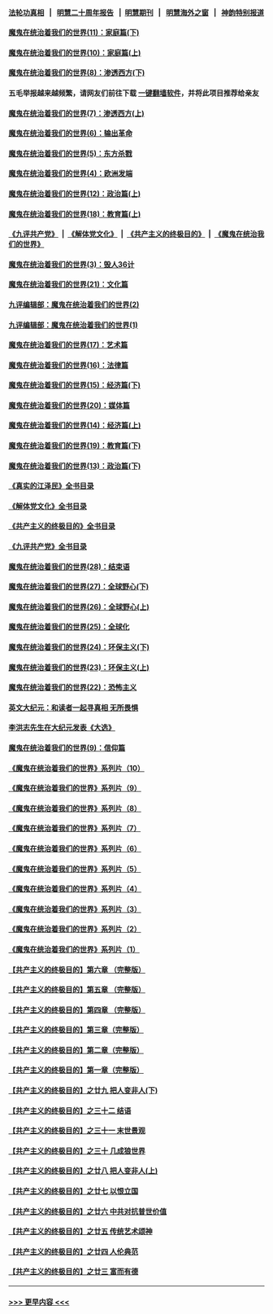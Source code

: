 #### [法轮功真相](https://github.com/gfw-breaker/truth/blob/master/README.md?t=0) &nbsp;&nbsp;|&nbsp;&nbsp; [明慧二十周年报告](https://github.com/gfw-breaker/mh-reports/blob/master/README.md?t=0) &nbsp;&nbsp;|&nbsp;&nbsp;[明慧期刊](https://github.com/gfw-breaker/mh-qikan) &nbsp;&nbsp;|&nbsp;&nbsp; [明慧海外之窗](https://github.com/gfw-breaker/mh-news/blob/master/README.md?t=0) &nbsp;&nbsp;|&nbsp;&nbsp; [神韵特别报道](https://github.com/gfw-breaker/mh-news/blob/master/shenyun.md?t=0)
#### [魔鬼在统治着我们的世界(11)：家庭篇(下)](../pages/nsc422/n10440961.md?t=12300643) 
#### [魔鬼在统治着我们的世界(10)：家庭篇(上)](../pages/nsc422/n10435448.md?t=12300643) 
#### [魔鬼在统治着我们的世界(8)：渗透西方(下)](../pages/nsc422/n10429603.md?t=12300643) 
#### 五毛举报越来越频繁，请网友们前往下载 [一键翻墙软件](https://github.com/gfw-breaker/ssr-accounts)，并将此项目推荐给亲友
#### [魔鬼在统治着我们的世界(7)：渗透西方(上)](../pages/nsc422/n10426013.md?t=12300643) 
#### [魔鬼在统治着我们的世界(6)：输出革命](../pages/nsc422/n10421536.md?t=12300643) 
#### [魔鬼在统治着我们的世界(5)：东方杀戮](../pages/nsc422/n10417707.md?t=12300643) 
#### [魔鬼在统治着我们的世界(4)：欧洲发端](../pages/nsc422/n10414890.md?t=12300643) 
#### [魔鬼在统治着我们的世界(12)：政治篇(上)](../pages/nsc422/n10444576.md?t=12300643) 
#### [魔鬼在统治着我们的世界(18)：教育篇(上)](../pages/nsc422/n10526970.md?t=12300643) 
#### [《九评共产党》](https://github.com/begood0513/9ping.md/blob/master/README.md) &nbsp;|&nbsp; [《解体党文化》](../../../../jtdwh.md/blob/master/README.md)  &nbsp;|&nbsp; [《共产主义的终极目的》](../../../../gczydzjmd.md/blob/master/README.md) &nbsp;|&nbsp; [《魔鬼在统治我们的世界》](../../../../mgztzwmdsj.md/blob/master/README.md) 
#### [魔鬼在统治着我们的世界(3)：毁人36计](../pages/nsc422/n10411583.md?t=12300643) 
#### [魔鬼在统治着我们的世界(21)：文化篇](../pages/nsc422/n10597706.md?t=12300643) 
#### [九评编辑部：魔鬼在统治着我们的世界(2)](../pages/nsc422/n10410036.md?t=12300643) 
#### [九评编辑部：魔鬼在统治着我们的世界(1)](../pages/nsc422/n10406825.md?t=12300643) 
#### [魔鬼在统治着我们的世界(17)：艺术篇](../pages/nsc422/n10499093.md?t=12300643) 
#### [魔鬼在统治着我们的世界(16)：法律篇](../pages/nsc422/n10485969.md?t=12300643) 
#### [魔鬼在统治着我们的世界(15)：经济篇(下)](../pages/nsc422/n10469975.md?t=12300643) 
#### [魔鬼在统治着我们的世界(20)：媒体篇](../pages/nsc422/n10586579.md?t=12300643) 
#### [魔鬼在统治着我们的世界(14)：经济篇(上)](../pages/nsc422/n10457370.md?t=12300643) 
#### [魔鬼在统治着我们的世界(19)：教育篇(下)](../pages/nsc422/n10564808.md?t=12300643) 
#### [魔鬼在统治着我们的世界(13)：政治篇(下)](../pages/nsc422/n10448270.md?t=12300643) 
#### [《真实的江泽民》全书目录](../pages/nsc422/n13721399.md?t=12300643) 
#### [《解体党文化》全书目录](../pages/nsc422/n13721157.md?t=12300643) 
#### [《共产主义的终极目的》全书目录](../pages/nsc422/n13721048.md?t=12300643) 
#### [《九评共产党》全书目录](../pages/nsc422/n13708085.md?t=12300643) 
#### [魔鬼在统治着我们的世界(28)：结束语](../pages/nsc422/n10936246.md?t=12300643) 
#### [魔鬼在统治着我们的世界(27)：全球野心(下)](../pages/nsc422/n10928319.md?t=12300643) 
#### [魔鬼在统治着我们的世界(26)：全球野心(上)](../pages/nsc422/n10900318.md?t=12300643) 
#### [魔鬼在统治着我们的世界(25)：全球化](../pages/nsc422/n10788205.md?t=12300643) 
#### [魔鬼在统治着我们的世界(24)：环保主义(下)](../pages/nsc422/n10695307.md?t=12300643) 
#### [魔鬼在统治着我们的世界(23)：环保主义(上)](../pages/nsc422/n10688613.md?t=12300643) 
#### [魔鬼在统治着我们的世界(22)：恐怖主义](../pages/nsc422/n10614727.md?t=12300643) 
#### [英文大纪元：和读者一起寻真相 无所畏惧](../pages/nsc422/n12542027.md?t=12300643) 
#### [李洪志先生在大纪元发表《大选》](../pages/nsc422/n12534746.md?t=12300643) 
#### [魔鬼在统治着我们的世界(9)：信仰篇](../pages/nsc422/n10432159.md?t=12300643) 
#### [《魔鬼在统治着我们的世界》系列片（10）](../pages/nsc422/n12292670.md?t=12300643) 
#### [《魔鬼在统治着我们的世界》系列片（9）](../pages/nsc422/n12290859.md?t=12300643) 
#### [《魔鬼在统治着我们的世界》系列片（8）](../pages/nsc422/n12287445.md?t=12300643) 
#### [《魔鬼在统治着我们的世界》系列片（7）](../pages/nsc422/n12283425.md?t=12300643) 
#### [《魔鬼在统治着我们的世界》系列片（6）](../pages/nsc422/n12282314.md?t=12300643) 
#### [《魔鬼在统治着我们的世界》系列片（5）](../pages/nsc422/n12281419.md?t=12300643) 
#### [《魔鬼在统治着我们的世界》系列片（4）](../pages/nsc422/n12274024.md?t=12300643) 
#### [《魔鬼在统治着我们的世界》系列片（3）](../pages/nsc422/n12271322.md?t=12300643) 
#### [《魔鬼在统治着我们的世界》系列片（2）](../pages/nsc422/n12269049.md?t=12300643) 
#### [《魔鬼在统治着我们的世界》系列片（1）](../pages/nsc422/n12267575.md?t=12300643) 
#### [【共产主义的终极目的】第六章 （完整版）](../pages/nsc422/n11428913.md?t=12300643) 
#### [【共产主义的终极目的】第五章 （完整版）](../pages/nsc422/n11428912.md?t=12300643) 
#### [【共产主义的终极目的】第四章 （完整版）](../pages/nsc422/n11428907.md?t=12300643) 
#### [【共产主义的终极目的】第三章（完整版）](../pages/nsc422/n11428848.md?t=12300643) 
#### [【共产主义的终极目的】第二章（完整版）](../pages/nsc422/n11428831.md?t=12300643) 
#### [【共产主义的终极目的】第一章（完整版）](../pages/nsc422/n11417651.md?t=12300643) 
#### [【共产主义的终极目的】之廿九 把人变非人(下)](../pages/nsc422/n11344140.md?t=12300643) 
#### [【共产主义的终极目的】之三十二 结语](../pages/nsc422/n11360535.md?t=12300643) 
#### [【共产主义的终极目的】之三十一 末世景观](../pages/nsc422/n11351129.md?t=12300643) 
#### [【共产主义的终极目的】之三十 几成狼世界](../pages/nsc422/n11348280.md?t=12300643) 
#### [【共产主义的终极目的】之廿八 把人变非人(上)](../pages/nsc422/n11340492.md?t=12300643) 
#### [【共产主义的终极目的】之廿七 以恨立国](../pages/nsc422/n11336944.md?t=12300643) 
#### [【共产主义的终极目的】之廿六 中共对抗普世价值](../pages/nsc422/n11324785.md?t=12300643) 
#### [【共产主义的终极目的】之廿五 传统艺术颂神](../pages/nsc422/n11296396.md?t=12300643) 
#### [【共产主义的终极目的】之廿四 人伦典范](../pages/nsc422/n11296397.md?t=12300643) 
#### [【共产主义的终极目的】之廿三 富而有德](../pages/nsc422/n11283598.md?t=12300643) 

----
#### [ >>> 更早内容 <<< ](../indexes/nsc422-earlier.md)
